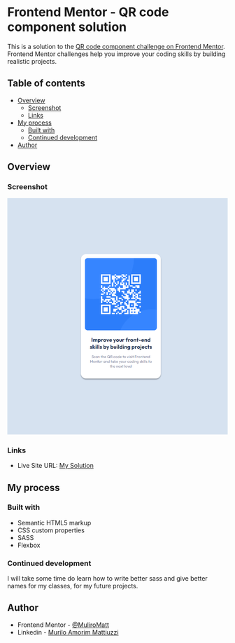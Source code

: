 # Frontend Mentor - QR code component solution

This is a solution to the [QR code component challenge on Frontend Mentor](https://www.frontendmentor.io/challenges/qr-code-component-iux_sIO_H). Frontend Mentor challenges help you improve your coding skills by building realistic projects. 

## Table of contents

- [Overview](#overview)
  - [Screenshot](#screenshot)
  - [Links](#links)
- [My process](#my-process)
  - [Built with](#built-with)
  - [Continued development](#continued-development)
- [Author](#author)

## Overview

### Screenshot

![](./solution.png)

### Links

- Live Site URL: [My Solution](https://qr-code-component-sable-tau.vercel.app/)

## My process

### Built with

- Semantic HTML5 markup
- CSS custom properties
- SASS
- Flexbox

### Continued development

I will take some time do learn how to write better sass and give better names for my classes, for my future projects.

## Author

- Frontend Mentor - [@MuliroMatt](https://www.frontendmentor.io/profile/MuliroMatt)
- Linkedin  - [Murilo Amorim Mattiuzzi](https://www.linkedin.com/in/murilo-amorim-mattiuzzi-6589752ab/)

